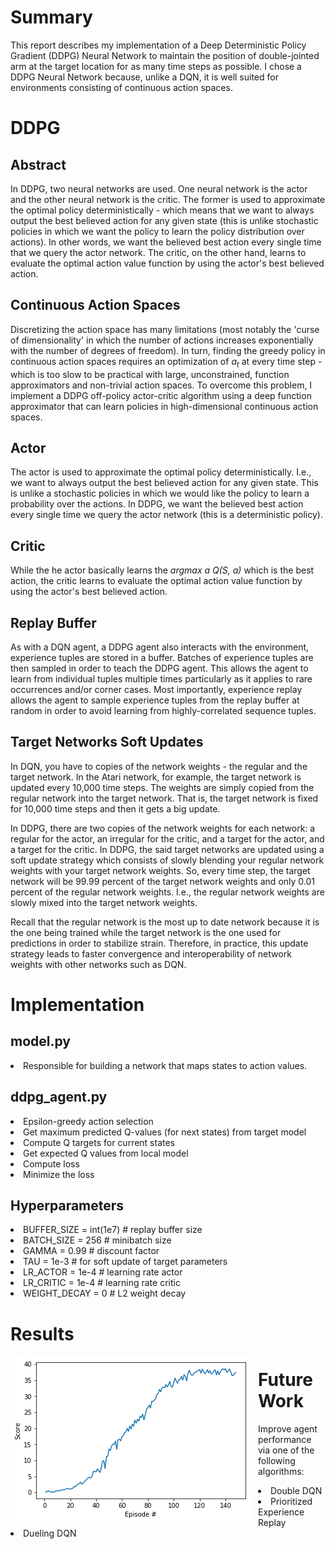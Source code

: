<h1>Summary</h1>
This report describes my implementation of a Deep Deterministic Policy Gradient (DDPG) Neural Network to maintain the position of double-jointed arm at the target location for as many time steps as possible.  I chose a DDPG Neural Network because, unlike a DQN, it is well suited for environments consisting of continuous action spaces.

<h1>DDPG</h1>
<h2>Abstract</h2>

In DDPG, two neural networks are used.  One neural network is the actor and the other neural network is the critic.  The former is used to approximate the optimal policy deterministically - which means that we want to always output the best believed action for any given state (this is unlike stochastic policies in which we want the policy to learn the policy distribution over actions).  In other words, we want the believed best action every single time that we query the actor network.  The critic, on the other hand, learns to evaluate the optimal action value function by using the actor's best believed action.

<h2>Continuous Action Spaces</h2>

Discretizing the action space has many limitations (most notably the 'curse of dimensionality' in which the number of actions increases exponentially with the number of degrees of freedom).  In turn, finding the greedy policy in continuous action spaces requires an optimization of <i>a<sub>t</t></i> at every time step - which is too slow to be practical with large, unconstrained, function approximators and non-trivial action spaces.  To overcome this problem, I implement a DDPG off-policy actor-critic algorithm using a deep function approximator that can learn policies in high-dimensional continuous action spaces.

<h2>Actor</h2>

The actor is used to approximate the optimal policy deterministically.  I.e., we want to always output the best believed action for any given state.  This is unlike a stochastic policies in which we would like the policy to learn a probability over the actions. In DDPG, we want the believed best action every single time we query the actor network (this is a deterministic policy). 

<h2>Critic</h2>

While the he actor basically learns the <i>argmax a Q(S, a)</i> which is the best action, the critic learns to evaluate the optimal action value function by using the actor's best believed action.

<h2>Replay Buffer</h2>

As with a DQN agent, a DDPG agent also interacts with the environment, experience tuples are stored in a buffer.  Batches of experience tuples are then sampled in order to teach the DDPG agent.  This allows the agent to learn from individual tuples multiple times particularly as it applies to rare occurrences and/or corner cases.  Most importantly, experience replay allows the agent to sample experience tuples from the replay buffer at random in order to avoid learning from highly-correlated sequence tuples.

<h2>Target Networks Soft Updates</h2>

In DQN, you have to copies of the network weights - the regular and the target network.  In the Atari network, for example, the target network is updated every 10,000 time steps.  The weights are simply copied from the regular network into the target network.  That is, the target network is fixed for 10,000 time steps and then it gets a big update.

In DDPG, there are two copies of the network weights for each network:  a regular for the actor, an irregular for the critic, and a target for the actor, and a target for the critic.  In DDPG, the said target networks are updated using a soft update strategy which consists of slowly blending your regular network weights with your target network weights.  So, every time step, the target network will be 99.99 percent of the target network weights and only 0.01 percent of the regular network weights.  I.e., the regular network weights are slowly mixed into the target network weights.

Recall that the regular network is the most up to date network because it is the one being trained while the target network is the one used for predictions in order to stabilize strain.  Therefore, in practice, this update strategy leads to faster convergence and interoperability of network weights with other networks such as DQN. 

<h1>Implementation</h1>
<h2>model.py</h2>

<li>Responsible for building a network that maps states to action values.</li>
  
<h2>ddpg_agent.py</h2>

<li>Epsilon-greedy action selection
<li>Get maximum predicted Q-values (for next states) from target model
<li>Compute Q targets for current states
<li>Get expected Q values from local model
<li>Compute loss
<li>Minimize the loss  

<h2>Hyperparameters</h2>
<li>BUFFER_SIZE = int(1e7)    # replay buffer size
<li>BATCH_SIZE = 256           # minibatch size
<li>GAMMA = 0.99              # discount factor
<li>TAU = 1e-3                # for soft update of target parameters
<li>LR_ACTOR = 1e-4           # learning rate actor
<li>LR_CRITIC = 1e-4          # learning rate critic
<li>WEIGHT_DECAY = 0          # L2 weight decay

<h1>Results</h1>
<img src="Results.PNG" alt = "Results" style = "float: left; margin-right: 10px;" />

<h1>Future Work</h1>

Improve agent performance via one of the following algorithms:

<li>Double DQN
<li>Prioritized Experience Replay
<li>Dueling DQN

